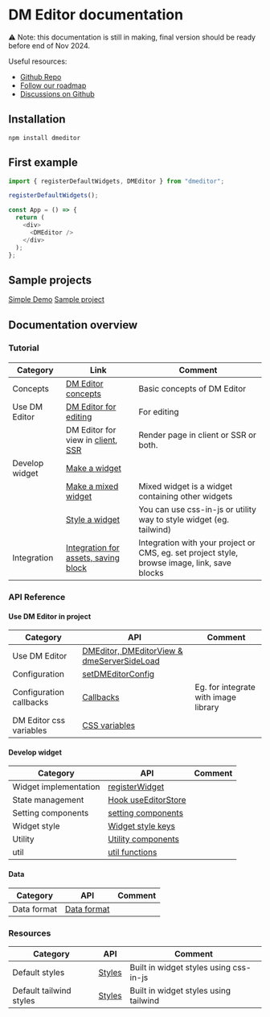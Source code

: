 # DM Editor documentation

⚠️ Note: this documentation is still in making, final version should be ready before end of Nov 2024.


Useful resources:

- [Github Repo](https://github.com/dmeditor/dmeditor/dmeditor)
- [Follow our roadmap](https://github.com/orgs/dmeditor/projects/1)
- [Discussions on Github](https://github.com/dmeditor/dmeditor/discussions)

## Installation

```shell
npm install dmeditor
```

## First example

```typescript
import { registerDefaultWidgets, DMEditor } from "dmeditor";

registerDefaultWidgets();

const App = () => {
  return (
    <div>
      <DMEditor />
    </div>
  );
};
```

## Sample projects

[Simple Demo](https://demo.dmeditor.io)
[Sample project](https://github.com/dmeditor/dmeditor-sample/)

## Documentation overview

### Tutorial

####

| Category       | Link                                                          | Comment                                                                                                 |
| -------------- | ------------------------------------------------------------- | ------------------------------------------------------------------------------------------------------- |
| Concepts       | [DM Editor concepts](./tutorial/concepts.md)                  | Basic concepts of DM Editor                                                                             |
| Use DM Editor  | [DM Editor for editing](./tutorial/use-dmeditor.md)           | For editing                                                                                             |
|                | DM Editor for view in [client](./tutorial/use-dmeditor-view.md), [SSR](./tutorial/ssr.md)     | Render page in client or SSR or both.                                                                    |
| Develop widget | [Make a widget](./tutorial/how-to-make-widget.md)             |                                                                                                         |
|                | [Make a mixed widget](./tutorial/how-to-make-mixed-widget.md) | Mixed widget is a widget containing other widgets                                                       |
|                | [Style a widget](./tutorial/How-to-make-a-widget-style.md)    | You can use css-in-js or utility way to style widget (eg. tailwind)                                     |
|   Integration             | [Integration for assets, saving block](./tutorial/integration.md)           | Integration with your project or CMS, eg. set project style, browse image, link, save blocks |


### API Reference

#### Use DM Editor in project

| Category                | API                                                                   | Comment                              |
| ----------------------- | --------------------------------------------------------------------- | ------------------------------------ |
| Use DM Editor           | [DMEditor, DMEditorView & dmeServerSideLoad](./reference/dmeditor.md) |                                      |
| Configuration           | [setDMEditorConfig](./reference/configuration.md)                     |                                      |
| Configuration callbacks | [Callbacks](./reference/callbacks.md)                                 | Eg. for integrate with image library |
| DM Editor css variables | [CSS variables](./reference/css-variables.md)                         |                                      |

#### Develop widget

| Category              | API                                                     | Comment |
| --------------------- | ------------------------------------------------------- | ------- |
| Widget implementation | [registerWidget](./reference/widget.md)                 |         |
| State management      | [Hook useEditorStore](./tutorial/useEditorStore.md)     |         |
| Setting components    | [setting components](./reference/setting-components.md) |         |
| Widget style          | [Widget style keys](./reference/widget-style-keys.md)   |         |
| Utility               | [Utility components](./reference/utility.md)            |         |
| util               | [util functions](./reference/utils.md)            |         |

#### Data

| Category    | API                | Comment |
| ----------- | ------------------ | ------- |
| Data format | [Data format](./#) |         |

### Resources

| Category                | API           | Comment                                |
| ----------------------- | ------------- | -------------------------------------- |
| Default styles          | [Styles](./#) | Built in widget styles using css-in-js |
| Default tailwind styles | [Styles](./#) | Built in widget styles using tailwind  |

